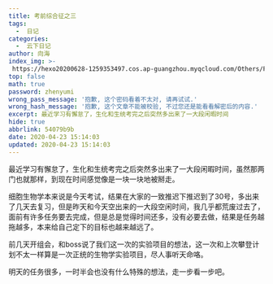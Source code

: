 ```yaml
---
title: 考前综合征之三
tags:
  -  日记
categories:
  -  云下日记
author: 向海
index_img: >-
 https://hexo20200628-1259353497.cos.ap-guangzhou.myqcloud.com/Others/Fluid/about.png
top: false
math: true
password: zhenyumi
wrong_pass_message: '抱歉, 这个密码看着不太对, 请再试试.'
wrong_hash_message: '抱歉, 这个文章不能被校验, 不过您还是能看看解密后的内容.'
excerpt: 最近学习有懈怠了，生化和生统考完之后突然多出来了一大段闲暇时间
hide: true
abbrlink: 54079b9b
date: 2020-04-23 15:14:03
updated: 2020-04-23 15:14:03
---
```


最近学习有懈怠了，生化和生统考完之后突然多出来了一大段闲暇时间，虽然那两门也就那样，到现在时间感觉像是一块一块地被掰走。

细胞生物学本来说是今天考试，结果在大家的一致推迟下推迟到了30号，多出来了几天去复习，但是昨天和今天空出来的一大段空闲时间，我几乎都荒废过去了，面前有许多任务要去完成，但是总是觉得时间还多，没有必要去做，结果是任务越拖越多，本来给自己定下的目标也越来越远了。

前几天开组会，和boss说了我们这一次的实验项目的想法，这一次和上次攀登计划不太一样算是一次正统的生物学实验项目，尽人事听天命咯。

明天的任务很多，一时半会也没有什么特殊的想法，走一步看一步吧。